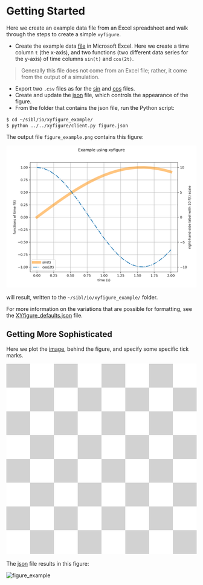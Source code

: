 # Getting Started

Here we create an example data file from an Excel spreadsheet and walk through the steps to create a simple `xyfigure`.

* Create the example data [file](../io/xyfigure_example/t_versus_f_source.xlsx) in Microsoft Excel.  Here we create a time column `t` (the x-axis), and two functions (two different data series for the y-axis) of time columns `sin(t)` and `cos(2t)`.  

> Generally this file does not come from an Excel file; rather, it come from the output of a simulation.
* Export two `.csv` files as for the [sin](../io/xyfigure_example/t_versus_sin_t.csv) and [cos](../io/xyfigure_example/t_versus_cos_2t.csv) files.
* Create and update the [json](../io/xyfigure_example/figure.json) file, which controls the appearance of the figure.
* From the folder that contains the json file, run the Python script:

```console
$ cd ~/sibl/io/xyfigure_example/
$ python ../../xyfigure/client.py figure.json
```

The output file `figure_example.png` contains this figure:

![figure_example](../io/xyfigure_example/figure_example.png)

will result, written to the `~/sibl/io/xyfigure_example/` folder.

For more information on the variations that are possible for formatting, see the [XYfigure_defaults.json](XYFigure_defaults.json) file.

## Getting More Sophisticated

Here we plot the [image](../io/xyfigure_example/chess_800_800_px.png), behind the figure, and specify some specific tick marks.

![chess_800](../io/xyfigure_example/chess_800_800_px.png)

The [json](../io/xy_figure_example/figure_with_background.json) file results in this figure:

![figure_example](../io/xyfigure_example/figure_example_with_background.png)
